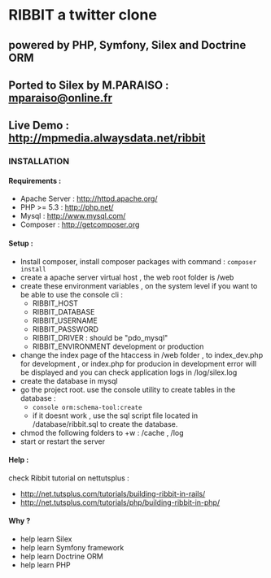 RIBBIT a twitter clone
======================

powered by PHP, Symfony, Silex and Doctrine ORM
-----------------------------------------------

## Ported to Silex by M.PARAISO : mparaiso@online.fr

## Live Demo : http://mpmedia.alwaysdata.net/ribbit

### INSTALLATION

#### Requirements :

+ Apache Server : http://httpd.apache.org/
+ PHP >= 5.3 : http://php.net/
+ Mysql : http://www.mysql.com/
+ Composer : http://getcomposer.org

#### Setup :

+ Install composer, install composer packages with command : <code>composer install</code>
+ create a apache server virtual host , the web root folder is /web
+ create these environment variables , on the system level if you want to be able to use the console cli : 
    + RIBBIT_HOST
    + RIBBIT_DATABASE
    + RIBBIT_USERNAME
    + RIBBIT_PASSWORD
    + RIBBIT_DRIVER : should be "pdo_mysql"
    + RIBBIT_ENVIRONMENT development or production
+ change the index page of the htaccess in /web folder , 
    to index_dev.php for development , or index.php for producion
    in development error will be displayed and you can check application logs in /log/silex.log
+ create the database in mysql
+ go the project root. use the console utility to create tables in the database :
    + <code>console orm:schema-tool:create</code>
    + if it doesnt work , use the sql script file located in /database/ribbit.sql to create the database.
+ chmod the following folders to +w : /cache , /log
+ start or restart the server

#### Help : 

check Ribbit tutorial on nettutsplus : 
+ http://net.tutsplus.com/tutorials/building-ribbit-in-rails/
+ http://net.tutsplus.com/tutorials/php/building-ribbit-in-php/


#### Why ?

+ help learn Silex
+ help learn Symfony framework
+ help learn Doctrine ORM
+ help learn PHP
